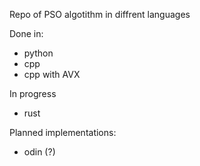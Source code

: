 Repo of PSO algotithm in diffrent languages

Done in:

 - python
 - cpp
 - cpp with AVX


In progress

 - rust

Planned implementations:

 - odin (?)